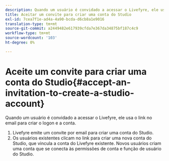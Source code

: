 ```yaml
---
description: Quando um usuário é convidado a acessar o Livefyre, ele usa o link no email para criar o logon e a conta.
title: Aceitar um convite para criar uma conta do Studio
exl-id: 7cea7f1e-ad4a-4a90-bcda-d6cb8a1e9016
translation-type: tm+mt
source-git-commit: a2449482e617939cfda7e367da34875bf187c4c9
workflow-type: tm+mt
source-wordcount: '103'
ht-degree: 0%

---
```


# Aceite um convite para criar uma conta do Studio{#accept-an-invitation-to-create-a-studio-account}

Quando um usuário é convidado a acessar o Livefyre, ele usa o link no email para criar o logon e a conta.

1. Livefyre emite um convite por email para criar uma conta do Studio.
1. Os usuários existentes clicam no link para criar uma nova conta do Studio, que vincula a conta do Livefyre existente. Novos usuários criam uma conta que se conecta às permissões de conta e função de usuário do Studio.
